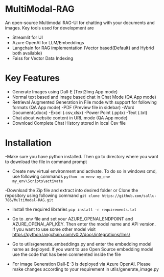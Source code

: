 # MultiModal-RAG
An open-source Multimodal RAG-UI for chatting with your documents and images. Key tools used for development are
- Streamlit for UI
- Azure OpenAI for LLM/Embeddings
- Langchain for RAG implementation (Vector based{Default} and Hybrid both available)
- Faiss for Vector Data Indexing



# Key Features
- Generate Images using Dall-E (Text2Img App mode)
- Normal text based and image based chat in Chat Mode (QA App mode)
- Retrieval Augmented Generation in File mode with support for following formats (QA App mode)
    -PDF (Preview file in sidebar)
    -Word Document(.docx)
    -Excel (.csv,xlsx)
    -Power Point (.pptx)
    -Text (.txt)
- Chat about website content in URL mode (QA App mode)
- Download Complete Chat History stored in local Csv file

# Installation

-Make sure you have python installed. Then go to directory where you want to download the file in command prompt

- Create new virtual environment and activate. To do so in windows cmd, use following commands
      ```python -m venv my_env
      my_env\Scripts\activate```

-Download the Zip file and extract into desired folder or Clone the repository using following command 
      ```git clone https://github.com/sallu-786/MultiModal-RAG.git```

- Install the required libraries
      ```pip install -r requirements.txt```

- Go to .env file and set your AZURE_OPENAI_ENDPOINT and AZURE_OPENAI_API_KEY. Then enter the model name and API version. If you want to use some other model visit https://python.langchain.com/v0.2/docs/integrations/llms/
- Go to utils/generate_embeddings.py and enter the embedding model name as deployed. If you want to use Open Source embedding model use the code that has been commented inside the file
- For image Generation Dall-E-3 is deployed via Azure OpenAI. Please make changes according to your requirement in utils/generate_image.py

  
  
